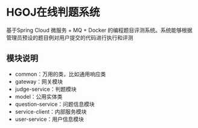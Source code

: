 # HGOJ在线判题系统

基于Spring Cloud 微服务 + MQ + Docker 的编程题目评测系统。系统能够根据管理员预设的题目例对用户提交的代码进行执行和评测

## 模块说明
- common：万用的类，比如通用响应类
- gateway：网关模块
- judge-service：判题模块
- model：公用实体类
- question-service：问题信息模块
- service-client：内部服务模块
- user-service：用户信息模块
